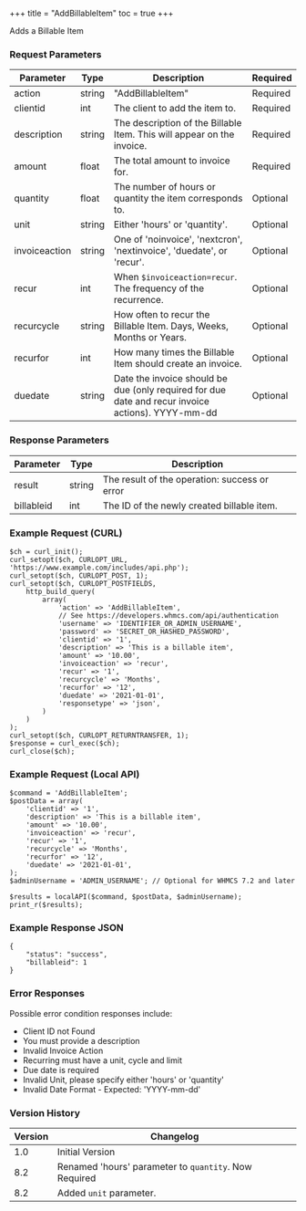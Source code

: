 +++
title = "AddBillableItem"
toc = true
+++

Adds a Billable Item

### Request Parameters

| Parameter | Type | Description | Required |
| --------- | ---- | ----------- | -------- |
| action | string | "AddBillableItem" | Required |
| clientid | int | The client to add the item to. | Required |
| description | string | The description of the Billable Item. This will appear on the invoice. | Required |
| amount | float | The total amount to invoice for. | Required |
| quantity | float | The number of hours or quantity the item corresponds to. | Optional |
| unit | string | Either 'hours' or 'quantity'. | Optional |
| invoiceaction | string | One of 'noinvoice', 'nextcron', 'nextinvoice', 'duedate', or 'recur'. | Optional |
| recur | int | When `$invoiceaction=recur`. The frequency of the recurrence. | Optional |
| recurcycle | string | How often to recur the Billable Item. Days, Weeks, Months or Years. | Optional |
| recurfor | int | How many times the Billable Item should create an invoice. | Optional |
| duedate | string | Date the invoice should be due (only required for due date and recur invoice actions). YYYY-mm-dd | Optional |

### Response Parameters

| Parameter | Type | Description |
| --------- | ---- | ----------- |
| result | string | The result of the operation: success or error |
| billableid | int | The ID of the newly created billable item. |


### Example Request (CURL)

```
$ch = curl_init();
curl_setopt($ch, CURLOPT_URL, 'https://www.example.com/includes/api.php');
curl_setopt($ch, CURLOPT_POST, 1);
curl_setopt($ch, CURLOPT_POSTFIELDS,
    http_build_query(
        array(
            'action' => 'AddBillableItem',
            // See https://developers.whmcs.com/api/authentication
            'username' => 'IDENTIFIER_OR_ADMIN_USERNAME',
            'password' => 'SECRET_OR_HASHED_PASSWORD',
            'clientid' => '1',
            'description' => 'This is a billable item',
            'amount' => '10.00',
            'invoiceaction' => 'recur',
            'recur' => '1',
            'recurcycle' => 'Months',
            'recurfor' => '12',
            'duedate' => '2021-01-01',
            'responsetype' => 'json',
        )
    )
);
curl_setopt($ch, CURLOPT_RETURNTRANSFER, 1);
$response = curl_exec($ch);
curl_close($ch);
```


### Example Request (Local API)

```
$command = 'AddBillableItem';
$postData = array(
    'clientid' => '1',
    'description' => 'This is a billable item',
    'amount' => '10.00',
    'invoiceaction' => 'recur',
    'recur' => '1',
    'recurcycle' => 'Months',
    'recurfor' => '12',
    'duedate' => '2021-01-01',
);
$adminUsername = 'ADMIN_USERNAME'; // Optional for WHMCS 7.2 and later

$results = localAPI($command, $postData, $adminUsername);
print_r($results);
```


### Example Response JSON

```
{
    "status": "success",
    "billableid": 1
}
```


### Error Responses

Possible error condition responses include:

* Client ID not Found
* You must provide a description
* Invalid Invoice Action
* Recurring must have a unit, cycle and limit
* Due date is required
* Invalid Unit, please specify either 'hours' or 'quantity'
* Invalid Date Format - Expected: 'YYYY-mm-dd'


### Version History

| Version | Changelog |
| ------- | --------- |
| 1.0 | Initial Version |
| 8.2 | Renamed 'hours' parameter to `quantity`. Now Required |
| 8.2 | Added `unit` parameter. |
